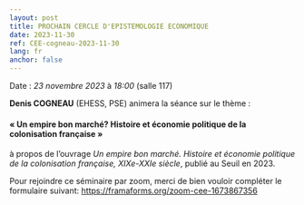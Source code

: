 ```yaml
---
layout: post
title: PROCHAIN CERCLE D'EPISTEMOLOGIE ECONOMIQUE
date: 2023-11-30
ref: CEE-cogneau-2023-11-30
lang: fr
anchor: false
---
```


<i class="fas fa-table"></i> Date : _23 novembre 2023_ à _18:00_ (salle 117)

**Denis COGNEAU** (EHESS, PSE)  animera la séance sur le thème :

#### « Un empire bon marché? Histoire et économie politique de la colonisation française »

à propos de l’ouvrage *Un empire bon marché. Histoire et économie politique de la colonisation française, XIXe-XXIe siècle*, publié au Seuil en 2023. 

Pour rejoindre ce séminaire par zoom, merci de bien vouloir compléter le formulaire suivant: https://framaforms.org/zoom-cee-1673867356 
